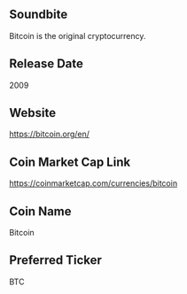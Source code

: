 ## Soundbite

Bitcoin is the original cryptocurrency.

## Release Date

2009

## Website

https://bitcoin.org/en/

## Coin Market Cap Link

https://coinmarketcap.com/currencies/bitcoin

## Coin Name

Bitcoin

## Preferred Ticker

BTC


